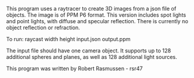 This program uses a raytracer to create 3D images from a json file of objects. The image is of PPM P6 format. This version includes spot lights and point lights, with diffuse and specular reflection. There is currently no object reflection or refraction.

To run: raycast width height input.json output.ppm

The input file should have one camera object. It supports up to 128 additional spheres and planes, as well as 128 additional light sources.

This program was written by Robert Rasmussen - rsr47
